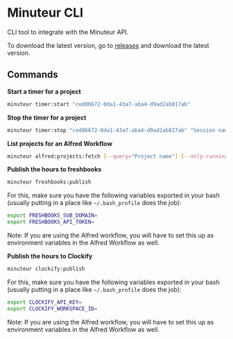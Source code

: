 # Minuteur CLI

CLI tool to integrate with the Minuteur API.

To download the latest version, go to [releases](https://github.com/minuteur/cli/releases/latest) and download the latest version.

## Commands

**Start a timer for a project**

```bash
minuteur timer:start "ced06672-0da1-43a7-aba4-d9ad2ab817ab"
```

**Stop the timer for a project**

```bash
minuteur timer:stop "ced06672-0da1-43a7-aba4-d9ad2ab817ab" "Session name"
```

**List projects for an Alfred Workflow**

```bash
minuteur alfred:projects:fetch [--query="Project name"] [--only-running]
```

**Publish the hours to freshbooks**

```bash
minuteur freshbooks:publish
```

For this, make sure you have the following variables exported in your bash (usually putting in a place like `~/.bash_profile` does the job):

```bash
export FRESHBOOKS_SUB_DOMAIN=
export FRESHBOOKS_API_TOKEN=
```

Note: If you are using the Alfred workflow, you will have to set this up as environment variables in the Alfred Workflow as well.

**Publish the hours to Clockify**

```bash
minuteur clockify:publish
```

For this, make sure you have the following variables exported in your bash (usually putting in a place like `~/.bash_profile` does the job):

```bash
export CLOCKIFY_API_KEY=
export CLOCKIFY_WORKSPACE_ID=
```

Note: If you are using the Alfred workflow, you will have to set this up as environment variables in the Alfred Workflow as well.
